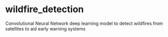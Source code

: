 # wildfire_detection
Convolutional Neural Network deep learning model to detect wildfires from satellites to aid early warning systems
